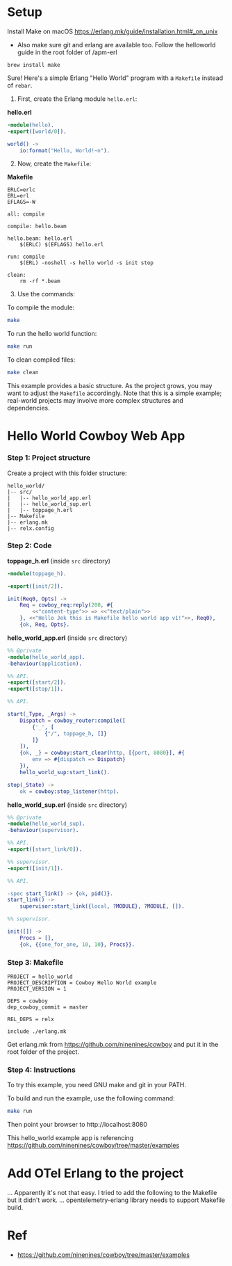 # Setup

Install Make on macOS https://erlang.mk/guide/installation.html#_on_unix


- Also make sure git and erlang are available too. Follow the helloworld guide in the root folder of /apm-erl

```
brew install make
```

Sure! Here's a simple Erlang "Hello World" program with a `Makefile` instead of `rebar`.

1. First, create the Erlang module `hello.erl`:

**hello.erl**
```erlang
-module(hello).
-export([world/0]).

world() ->
    io:format("Hello, World!~n").
```

2. Now, create the `Makefile`:

**Makefile**
```make
ERLC=erlc
ERL=erl
EFLAGS=-W

all: compile

compile: hello.beam

hello.beam: hello.erl
	$(ERLC) $(EFLAGS) hello.erl

run: compile
	$(ERL) -noshell -s hello world -s init stop

clean:
	rm -rf *.beam
```

3. Use the commands:

To compile the module:
```bash
make
```

To run the hello world function:
```bash
make run
```

To clean compiled files:
```bash
make clean
```

This example provides a basic structure. As the project grows, you may want to adjust the `Makefile` accordingly. Note that this is a simple example; real-world projects may involve more complex structures and dependencies.

# Hello World Cowboy Web App

### Step 1: Project structure

Create a project with this folder structure:

```
hello_world/
|-- src/
|   |-- hello_world_app.erl
|   |-- hello_world_sup.erl
|   |-- toppage_h.erl
|-- Makefile
|-- erlang.mk
|-- relx.config
```

### Step 2: Code

**toppage_h.erl** (inside `src` directory)

```erlang
-module(toppage_h).

-export([init/2]).

init(Req0, Opts) ->
	Req = cowboy_req:reply(200, #{
		<<"content-type">> => <<"text/plain">>
	}, <<"Hello Jek this is Makefile hello world app v1!">>, Req0),
	{ok, Req, Opts}.
```

**hello_world_app.erl** (inside `src` directory)

```erlang
%% @private
-module(hello_world_app).
-behaviour(application).

%% API.
-export([start/2]).
-export([stop/1]).

%% API.

start(_Type, _Args) ->
	Dispatch = cowboy_router:compile([
		{'_', [
			{"/", toppage_h, []}
		]}
	]),
	{ok, _} = cowboy:start_clear(http, [{port, 8080}], #{
		env => #{dispatch => Dispatch}
	}),
	hello_world_sup:start_link().

stop(_State) ->
	ok = cowboy:stop_listener(http).
```

**hello_world_sup.erl** (inside `src` directory)

```erlang
%% @private
-module(hello_world_sup).
-behaviour(supervisor).

%% API.
-export([start_link/0]).

%% supervisor.
-export([init/1]).

%% API.

-spec start_link() -> {ok, pid()}.
start_link() ->
	supervisor:start_link({local, ?MODULE}, ?MODULE, []).

%% supervisor.

init([]) ->
	Procs = [],
	{ok, {{one_for_one, 10, 10}, Procs}}.
```

### Step 3: Makefile

```make
PROJECT = hello_world
PROJECT_DESCRIPTION = Cowboy Hello World example
PROJECT_VERSION = 1

DEPS = cowboy
dep_cowboy_commit = master

REL_DEPS = relx

include ./erlang.mk
```

Get erlang.mk from https://github.com/ninenines/cowboy and put it in the root folder of the project.

### Step 4: Instructions

To try this example, you need GNU make and git in your PATH.

To build and run the example, use the following command:

```bash
make run
```

Then point your browser to http://localhost:8080

This hello_world example app is referencing https://github.com/ninenines/cowboy/tree/master/examples

# Add OTel Erlang to the project
... Apparently it's not that easy. I tried to add the following to the Makefile but it didn't work.
... opentelemetry-erlang library needs to support Makefile build.

# Ref
- https://github.com/ninenines/cowboy/tree/master/examples